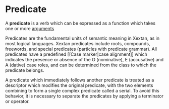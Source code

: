# Predicate

A **predicate** is a verb which can be expressed as a function which takes one or more [arguments](argument)

Predicates are the fundamental units of semantic meaning in Xextan, as in most logical languages. Xextan predicates include roots, compounds, freewords, and special predicates (particles with predicate grammar). All predicates have a predefined [[Case marker|case alignment]] which indicates the presence or absence of the O (nominative), E (accusative) and A (dative) case roles, and can be determined from the class to which the predicate belongs.

A predicate which immediately follows another predicate is treated as a descriptor which modifies the original predicate, with the two elements combining to form a single complex predicate called a serial. To avoid this behavior, it is necessary to separate the predicates by applying a terminator or operator.
